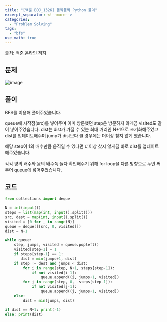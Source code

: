 ```yaml
---
title: "[백준 BOJ_1326] 폴짝폴짝 Python 풀이"
excerpt_separator: <!--more-->
categories:
  - "Problem Solving"
tags:
  - "bfs"
use_math: true
---
```


출처: [백준 온라인 저지](https://www.acmicpc.net/problem/1326)

## 문제

![image](https://user-images.githubusercontent.com/59808674/161971860-0d43f0c6-19b7-447f-9f63-e3c72756e2d7.png)

## 풀이

BFS를 이용해 풀어주었습니다.

queue에 시작점(src)를 넣어주며 이미 방문했던 step은 방문하지 않게끔 visited도 같이 넣어주었습니다. dist는 dist가 가질 수 있는 최대 거리인 N+1으로 초기화해주었고 dist를 업데이트해주며 jump가 dist보다 클 경우에는 더이상 찾지 않게 했습니다.

해당 step이 1의 배수만큼 움직일 수 있다면 더이상 찾지 않게끔 바로 dist를 업데이트 해주었습니다.

각각 양의 배수와 음의 배수쪽 둘다 확인해주기 위해 for loop을 다른 방향으로 두번 써주어 queue에 넣어주었습니다.

## 코드

```python
from collections import deque

N = int(input())
steps = list(map(int, input().split()))
src, dest = map(int, input().split())
visited = [0 for _ in range(N)]
queue = deque([[src, 0, visited]])
dist = N+1

while queue:
    step, jumps, visited = queue.popleft()
    visited[step-1] = 1
    if steps[step-1] == 1:
       dist = min(jumps+1, dist)
    if step != dest and jumps < dist:
        for i in range(step, N+1, steps[step-1]):
            if not visited[i-1]:
                queue.append((i, jumps+1, visited))
        for j in range(step, 0, -steps[step-1]):
            if not visited[j-1]:
                queue.append((j, jumps+1, visited))
    else:
        dist = min(jumps, dist)

if dist == N+1: print(-1)
else: print(dist)
```
